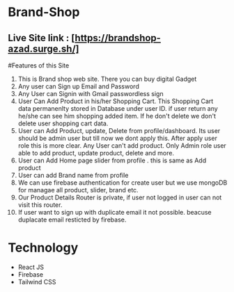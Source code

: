 # Brand-Shop


## Live Site link : [https://brandshop-azad.surge.sh/]

#Features of this Site 
1. This is Brand shop web site. There  you can buy digital Gadget
2. Any user can Sign up Email and Password
3. Any User can Signin with Gmail passwordless sign
4. User Can Add Product in his/her Shopping Cart. This Shopping Cart data permanenlty stored in Database under user ID. if user return any he/she can see him shopping added item. If he don't delete we don't delete user shopping cart data.
5. User can Add Product, update, Delete from profile/dashboard. Its user should be admin user but till now we dont apply this. After apply user role this is more clear. Any User can't add product. Only Admin role user able to add product, update product, delete and more.
6. User can Add Home page slider from profile . this is same as Add product
7. User can add Brand name from profile
8. We can use firebase authentication for create user but we use mongoDB for managae all product, slider, brand etc.
9. Our Product Details Router is private, if user not logged in user can not visit this router.
10. If user want to  sign up with duplicate email it not possible. beacuse duplacate email resticted by firebase. 



# Technology 
 - React JS
 - Firebase
 - Tailwind CSS
   

